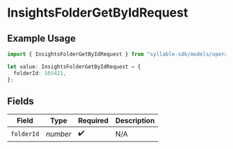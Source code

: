 # InsightsFolderGetByIdRequest

## Example Usage

```typescript
import { InsightsFolderGetByIdRequest } from "syllable-sdk/models/operations";

let value: InsightsFolderGetByIdRequest = {
  folderId: 565421,
};
```

## Fields

| Field              | Type               | Required           | Description        |
| ------------------ | ------------------ | ------------------ | ------------------ |
| `folderId`         | *number*           | :heavy_check_mark: | N/A                |
